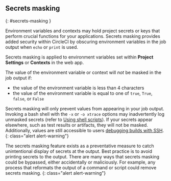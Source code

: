 ## Secrets masking
{: #secrets-masking }

Environment variables and contexts may hold project secrets or keys that perform crucial functions for your applications. Secrets masking provides added security within CircleCI by obscuring environment variables in the job output when `echo` or `print` is used.

Secrets masking is applied to environment variables set within **Project Settings** or **Contexts** in the web app.

The value of the environment variable or context will _not_ be masked in the job output if:

- the value of the environment variable is less than 4 characters
- the value of the environment variable is equal to one of `true`, `True`, `false`, or `False`

Secrets masking will only prevent values from appearing in your job output. Invoking a bash shell with the `-x` or `-o xtrace` options may inadvertently log unmasked secrets (refer to [Using shell scripts]({{site.baseurl}}/using-shell-scripts)). If your secrets appear elsewhere, such as test results or artifacts, they will not be masked. Additionally, values are still accessible to users [debugging builds with SSH]({{site.baseurl}}/ssh-access-jobs).
{: class="alert alert-warning"}

The secrets masking feature exists as a preventative measure to catch unintentional display of secrets at the output. Best practice is to avoid printing secrets to the output. There are many ways that secrets masking could be bypassed, either accidentally or maliciously. For example, any process that reformats the output of a command or script could remove secrets masking.
{: class="alert alert-warning"}
